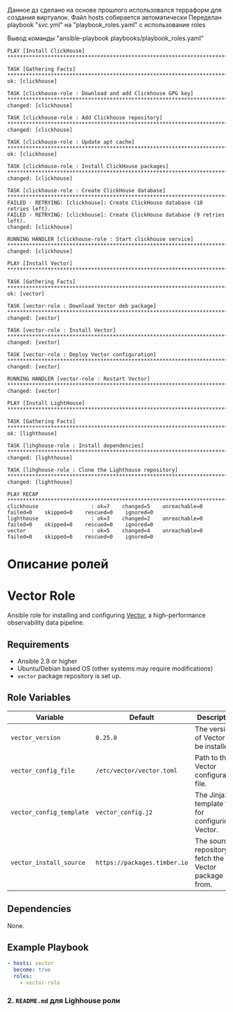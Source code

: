 Данное дз сделано на основе прошлого использовался терраформ для создания виртуалок.
Файл hosts собирается автоматически
Переделан playbook "svc.yml" на "playbook_roles.yaml" c использование roles

Вывод команды "ansible-playbook playbooks/playbook_roles.yaml"
```
PLAY [Install ClickHouse] ********************************************************************************************************************************

TASK [Gathering Facts] ***********************************************************************************************************************************
ok: [clickhouse]

TASK [clickhouse-role : Download and add Clickhouse GPG key] *********************************************************************************************
changed: [clickhouse]

TASK [clickhouse-role : Add Clickhouse repository] *******************************************************************************************************
changed: [clickhouse]

TASK [clickhouse-role : Update apt cache] ****************************************************************************************************************
ok: [clickhouse]

TASK [clickhouse-role : Install ClickHouse packages] *****************************************************************************************************
changed: [clickhouse]

TASK [clickhouse-role : Create ClickHouse database] ******************************************************************************************************
FAILED - RETRYING: [clickhouse]: Create ClickHouse database (10 retries left).
FAILED - RETRYING: [clickhouse]: Create ClickHouse database (9 retries left).
changed: [clickhouse]

RUNNING HANDLER [clickhouse-role : Start clickhouse service] *********************************************************************************************
changed: [clickhouse]

PLAY [Install Vector] ************************************************************************************************************************************

TASK [Gathering Facts] ***********************************************************************************************************************************
ok: [vector]

TASK [vector-role : Download Vector deb package] *********************************************************************************************************
changed: [vector]

TASK [vector-role : Install Vector] **********************************************************************************************************************
changed: [vector]

TASK [vector-role : Deploy Vector configuration] *********************************************************************************************************
changed: [vector]

RUNNING HANDLER [vector-role : Restart Vector] ***********************************************************************************************************
changed: [vector]

PLAY [Install LightHouse] ********************************************************************************************************************************

TASK [Gathering Facts] ***********************************************************************************************************************************
ok: [lighthouse]

TASK [lihghouse-role : Install dependencies] *************************************************************************************************************
changed: [lighthouse]

TASK [lihghouse-role : Clone the Lighthouse repository] **************************************************************************************************
changed: [lighthouse]

PLAY RECAP ***********************************************************************************************************************************************
clickhouse                 : ok=7    changed=5    unreachable=0    failed=0    skipped=0    rescued=0    ignored=0
lighthouse                 : ok=3    changed=2    unreachable=0    failed=0    skipped=0    rescued=0    ignored=0
vector                     : ok=5    changed=4    unreachable=0    failed=0    skipped=0    rescued=0    ignored=0
```

# Описание ролей

# Vector Role

Ansible role for installing and configuring [Vector](https://vector.dev/), a high-performance observability data pipeline.

## Requirements

- Ansible 2.9 or higher
- Ubuntu/Debian based OS (other systems may require modifications)
- `vector` package repository is set up.

## Role Variables

| Variable                | Default                 | Description                                                                 |
|-------------------------|-------------------------|-----------------------------------------------------------------------------|
| `vector_version`         | `0.25.0`                | The version of Vector to be installed.                                      |
| `vector_config_file`     | `/etc/vector/vector.toml`| Path to the Vector configuration file.                                      |
| `vector_config_template` | `vector_config.j2`      | The Jinja2 template file for configuring Vector.                            |
| `vector_install_source`  | `https://packages.timber.io`| The source repository to fetch the Vector package from.                    |

## Dependencies

None.

## Example Playbook

```yaml
- hosts: vector
  become: true
  roles:
    - vector-role
```


### 2. `README.md` для **Lighhouse** роли

